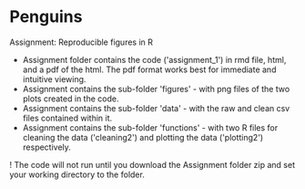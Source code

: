 # Penguins
Assignment: Reproducible figures in R
- Assignment folder contains the code ('assignment_1') in rmd file, html, and a pdf of the html. The pdf format works best for immediate and intuitive viewing.
- Assignment contains the sub-folder 'figures' - with png files of the two plots created in the code.
- Assignment contains the sub-folder 'data' - with the raw and clean csv files contained within it.
- Assignment contains the sub-folder 'functions' - with two R files for cleaning the data ('cleaning2') and plotting the data ('plotting2') respectively.

! The code will not run until you download the Assignment folder zip and set your working directory to the folder.
